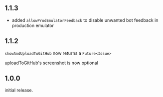 ## 1.1.3
- added `allowProdEmulatorFeedback` to disable unwanted bot feedback in production emulator

## 1.1.2

`showAndUploadToGitHub` now returns a `Future<Issue>`

uploadToGitHub's screenshot is now optional

## 1.0.0

initial release.
